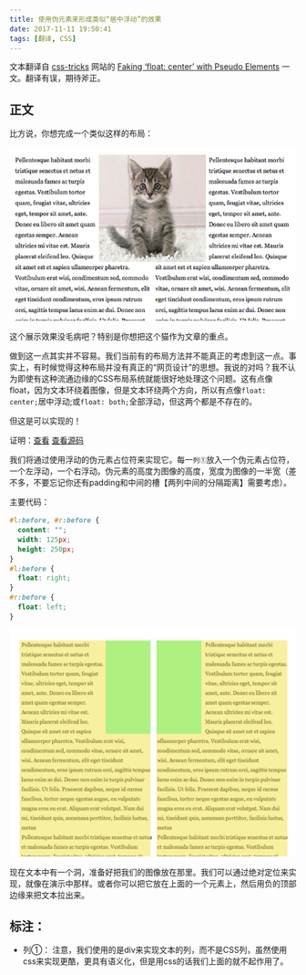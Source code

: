 ```yaml
---
title: 使用伪元素来形成类似“居中浮动”的效果
date: 2017-11-11 19:50:41
tags: [翻译, CSS]
---
```


文本翻译自 [css-tricks](https://css-tricks.com/) 网站的 [Faking ‘float: center’ with Pseudo Elements](https://css-tricks.com/float-center/) 一文。翻译有误，期待斧正。

## 正文
比方说，你想完成一个类似这样的布局：

![catinmiddle1](https://raw.githubusercontent.com/kuckboy1994/Blog/master/images/css-tricks/catinmiddle1.png)

这个展示效果没毛病吧？特别是你想把这个猫作为文章的重点。

做到这一点其实并不容易。我们当前有的布局方法并不能真正的考虑到这一点。事实上，有时候觉得这种布局并没有真正的“网页设计”的思想。我说的对吗？我不认为即使有这种流通边缘的CSS布局系统就能很好地处理这个问题。这有点像float，因为文本环绕着图像，但是文本环绕两个方向，所以有点像`float: center;`居中浮动;或`float: both;`全部浮动，但这两个都是不存在的。

但这是可以实现的！

证明：[查看](https://css-tricks.com/examples/FloatBoth/) [查看源码](https://github.com/kuckboy1994/Blog/blob/master/demo/css-tricks/float-both/index.html)

我们将通过使用浮动的伪元素占位符来实现它。每一`列①`放入一个伪元素占位符，一个左浮动，一个右浮动。伪元素的高度为图像的高度，宽度为图像的一半宽（差不多，不要忘记你还有padding和中间的槽【两列中间的分隔距离】需要考虑）。

主要代码：

```css
#l:before, #r:before { 
  content: ""; 
  width: 125px; 
  height: 250px; 
}
#l:before { 
  float: right; 
}
#r:before { 
  float: left; 
}
```

![psuedoplaceholders](https://raw.githubusercontent.com/kuckboy1994/Blog/master/images/css-tricks/psuedoplaceholders.jpg)

现在文本中有一个洞，准备好把我们的图像放在那里。我们可以通过绝对定位来实现，就像在演示中那样。或者你可以把它放在上面的一个元素上，然后用负的顶部边缘来把文本拉出来。

## 标注：
- 列①： 注意，我们使用的是div来实现文本的列，而不是CSS列，虽然使用css来实现更酷，更具有语义化，但是用css的话我们上面的就不起作用了。